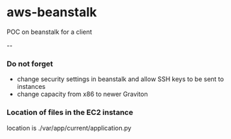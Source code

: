 # aws-beanstalk
POC on beanstalk for a client

--
### Do not forget
- change security settings in beanstalk and allow SSH keys to be sent to instances
- change capacity from x86 to newer Graviton

### Location of files in the EC2 instance

location is ./var/app/current/application.py
